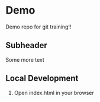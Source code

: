 # Demo

Demo repo for git training!!

## Subheader

Some more text


## Local Development

1. Open index.html in your browser